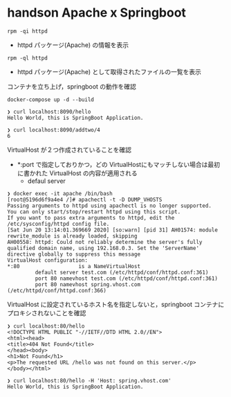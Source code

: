 # handson Apache x Springboot



`rpm -qi httpd`
- httpd パッケージ(Apache) の情報を表示

`rpm -ql httpd`
- httpd パッケージ(Apache) として取得されたファイルの一覧を表示


コンテナを立ち上げ，springboot の動作を確認

```
docker-compose up -d --build

❯ curl localhost:8090/hello
Hello World, this is SpringBoot Application.

❯ curl localhost:8090/addtwo/4
6
```


VirtualHost が２つ作成されていることを確認

- *:port で指定しておりかつ，どの VirtualHostにもマッチしない場合は最初に書かれた VirtualHost の内容が適用される
    - defaul server

```
❯ docker exec -it apache /bin/bash
[root@5196d6f9a4e4 /]# apachectl -t -D DUMP_VHOSTS
Passing arguments to httpd using apachectl is no longer supported.
You can only start/stop/restart httpd using this script.
If you want to pass extra arguments to httpd, edit the
/etc/sysconfig/httpd config file.
[Sat Jun 20 13:14:01.369669 2020] [so:warn] [pid 31] AH01574: module rewrite_module is already loaded, skipping
AH00558: httpd: Could not reliably determine the server's fully qualified domain name, using 192.168.0.3. Set the 'ServerName' directive globally to suppress this message
VirtualHost configuration:
*:80                   is a NameVirtualHost
         default server test.com (/etc/httpd/conf/httpd.conf:361)
         port 80 namevhost test.com (/etc/httpd/conf/httpd.conf:361)
         port 80 namevhost spring.vhost.com (/etc/httpd/conf/httpd.conf:366)
```

VirtualHost に設定されているホスト名を指定しないと，springboot コンテナにプロキシされないことを確認

```
❯ curl localhost:80/hello
<!DOCTYPE HTML PUBLIC "-//IETF//DTD HTML 2.0//EN">
<html><head>
<title>404 Not Found</title>
</head><body>
<h1>Not Found</h1>
<p>The requested URL /hello was not found on this server.</p>
</body></html>

❯ curl localhost:80/hello -H 'Host: spring.vhost.com'
Hello World, this is SpringBoot Application.
```